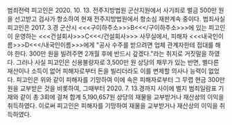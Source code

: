 범죄전력
피고인은 2020. 10. 13. 전주지방법원 군산지원에서 사기죄로 벌금 500만 원을 선고받고 검사가 항소하여 현재 전주지방법원에서 항소심 재판계속 중이다.
범죄사실
피고인은 2017. 3.경 군산시 <<<구이하주소>>>B<<</구이하주소>>>에 있는 피고인이 운영하는 <<<건설회사>>>C<<</건설회사>>> 사무실에서, 피해자 <<<내국인이름>>>D<<</내국인이름>>>에게 "공사 수주를 받으려면 업체 관계자한테 접대를 해야 한다. 300만 원을 빌려주면 2개월 후에 반드시 갚겠다."라는 취지로 거짓말을 하였다.
그러나 사실 피고인은 신용불량자로 3,500만 원 상당의 채무가 있는 반면, 별다른 재산이나 소득이 없어 피해자로부터 돈을 빌리더라도 이를 변제할 의사나 능력이 없었다.
피고인은 위와 같이 피해자를 기망하여 이에 속은 피해자로부터 그 무렵 현금 300만 원을 교부받은 것을 비롯하여, 그때부터 2020. 7. 13.경까지 사이에 별지 범죄일람표 기재와 같이 총 3회에 걸쳐 합계 5,190,657원 상당의 재물을 교부받거나 재산상의 이익을 취득하였다.
이로써 피고인은 피해자를 기망하여 재물을 교부받거나 재산상의 이익을 취득하였다.
